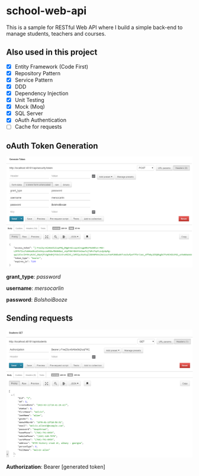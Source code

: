 # school-web-api
This is a sample for RESTful Web API where I build a simple back-end to manage students, teachers and courses.

## Also used in this project

* [x] Entity Framework (Code First)
* [x] Repository Pattern
* [x] Service Pattern
* [x] DDD
* [x] Dependency Injection
* [x] Unit Testing
* [x] Mock (Moq)
* [x] SQL Server
* [x] oAuth Authentication
* [ ] Cache for requests

## oAuth Token Generation

![oAuth Token Generation](https://github.com/mersocarlin/school-web-api/blob/master/images/token_request.PNG)

**grant_type**: *password*

**username**: *mersocarlin*

**password**: *BolshoiBooze*


## Sending requests

![Request with Token](https://github.com/mersocarlin/school-web-api/blob/master/images/request_with_token.PNG)

**Authorization**: Bearer [generated token]
